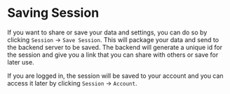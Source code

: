 # Saving Session

If you want to share or save your data and settings, you can do so by clicking `Session` -> `Save Session`. 
This will package your data and send to the backend server to be saved. The backend will generate a unique id for the session
and give you a link that you can share with others or save for later use.

If you are logged in, the session will be saved to your account and you can access it later by clicking `Session` -> `Account`.